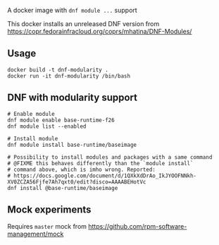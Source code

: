 A docker image with `dnf module ...` support

This docker installs an unreleased DNF version from <https://copr.fedorainfracloud.org/coprs/mhatina/DNF-Modules/>

## Usage

	docker build -t dnf-modularity .
	docker run -it dnf-modularity /bin/bash

## DNF with modularity support

	# Enable module
	dnf module enable base-runtime-f26
	dnf module list --enabled

	# Install module
	dnf module install base-runtime/baseimage

    # Possibility to install modules and packages with a same command
	# @FIXME this behaves differently than the `module install`
	# command above, which is imho wrong. Reported:
	# https://docs.google.com/document/d/1QXkXdDrAo_IkJYOOFNNkh-XV0ZCZA56Fjfe7Ah7qxt0/edit?disco=AAAABEHotVc
	dnf install @base-runtime/baseimage

## Mock experiments

Requires `master` mock from <https://github.com/rpm-software-management/mock>

